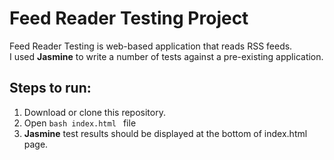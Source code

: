 # Feed Reader Testing Project
Feed Reader Testing is web-based application that reads RSS feeds.<br />
I used **Jasmine** to write a number of tests against a pre-existing application.

## Steps to run:
1. Download or clone this repository.
2. Open ```bash index.html ``` file
3. **Jasmine**  test results should be displayed at the bottom of index.html page.



